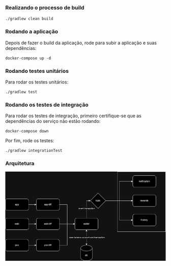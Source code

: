 ### Realizando o processo de build

```
./gradlew clean build
```


### Rodando a aplicação

Depois de fazer o build da aplicação, rode para subir a aplicação e suas dependências:

```
docker-compose up -d
```

### Rodando testes unitários

Para rodar os testes unitários:

```
./gradlew test
```

### Rodando os testes de integração
Para rodar os testes de integração, primeiro certifique-se que as dependências do serviço não estão rodando:

```
docker-compose down
```

Por fim, rode os testes:

```
./gradlew integrationTest
```

### Arquitetura

![picpay.drawio.png](picpay.drawio.png)